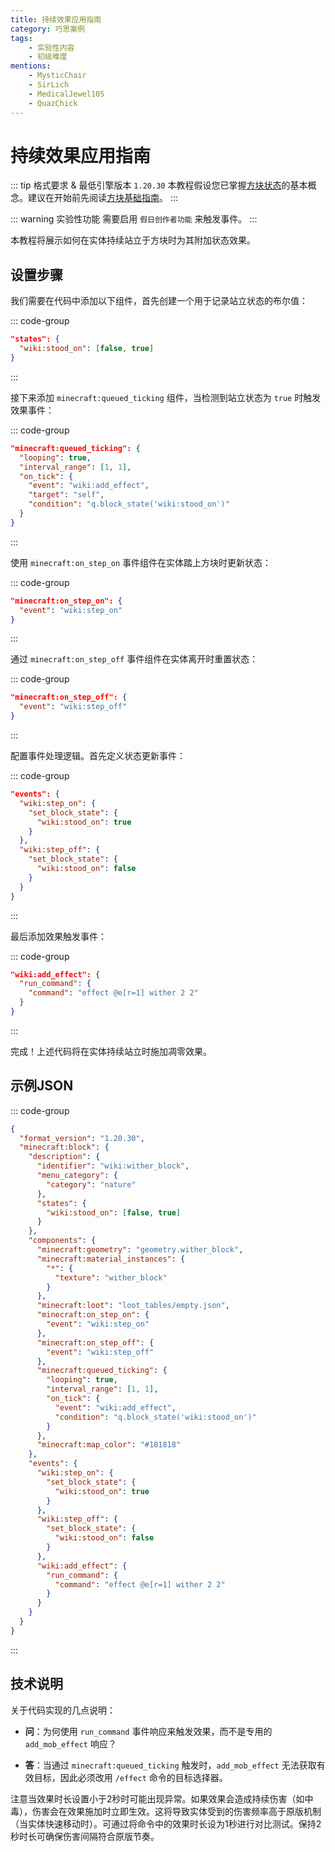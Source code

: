```yaml
---
title: 持续效果应用指南
category: 巧思案例
tags:
    - 实验性内容
    - 初级难度
mentions:
    - MysticChair
    - SirLich
    - MedicalJewel105
    - QuazChick
---
```


# 持续效果应用指南

<!--@include: @/wiki/bedrock-wiki-mirror.md-->

::: tip 格式要求 & 最低引擎版本 `1.20.30`
本教程假设您已掌握[方块状态](/wiki/blocks/block-states)的基本概念。建议在开始前先阅读[方块基础指南](/wiki/blocks/blocks-intro)。
:::

::: warning 实验性功能
需要启用 `假日创作者功能` 来触发事件。
:::

本教程将展示如何在实体持续站立于方块时为其附加状态效果。

## 设置步骤

我们需要在代码中添加以下组件，首先创建一个用于记录站立状态的布尔值：

::: code-group
```json [minecraft:block > description]
"states": {
  "wiki:stood_on": [false, true]
}
```
:::

接下来添加 `minecraft:queued_ticking` 组件，当检测到站立状态为 `true` 时触发效果事件：

::: code-group
```json [minecraft:block > components]
"minecraft:queued_ticking": {
  "looping": true,
  "interval_range": [1, 1],
  "on_tick": {
    "event": "wiki:add_effect",
    "target": "self",
    "condition": "q.block_state('wiki:stood_on')"
  }
}
```
:::

使用 `minecraft:on_step_on` 事件组件在实体踏上方块时更新状态：

::: code-group
```json [minecraft:block > components]
"minecraft:on_step_on": {
  "event": "wiki:step_on"
}
```
:::

通过 `minecraft:on_step_off` 事件组件在实体离开时重置状态：

::: code-group
```json [minecraft:block > description]
"minecraft:on_step_off": {
  "event": "wiki:step_off"
}
```
:::

配置事件处理逻辑。首先定义状态更新事件：

::: code-group
```json [minecraft:block > components]
"events": {
  "wiki:step_on": {
    "set_block_state": {
      "wiki:stood_on": true
    }
  },
  "wiki:step_off": {
    "set_block_state": {
      "wiki:stood_on": false
    }
  }
}
```
:::

最后添加效果触发事件：

::: code-group
```json [minecraft:block > components]
"wiki:add_effect": {
  "run_command": {
    "command": "effect @e[r=1] wither 2 2"
  }
}
```
:::

完成！上述代码将在实体持续站立时施加凋零效果。

## 示例JSON

<Spoiler title="凋零方块实现案例">

::: code-group
```json [BP/blocks/wither_block.json]
{
  "format_version": "1.20.30",
  "minecraft:block": {
    "description": {
      "identifier": "wiki:wither_block",
      "menu_category": {
        "category": "nature"
      },
      "states": {
        "wiki:stood_on": [false, true]
      }
    },
    "components": {
      "minecraft:geometry": "geometry.wither_block",
      "minecraft:material_instances": {
        "*": {
          "texture": "wither_block"
        }
      },
      "minecraft:loot": "loot_tables/empty.json",
      "minecraft:on_step_on": {
        "event": "wiki:step_on"
      },
      "minecraft:on_step_off": {
        "event": "wiki:step_off"
      },
      "minecraft:queued_ticking": {
        "looping": true,
        "interval_range": [1, 1],
        "on_tick": {
          "event": "wiki:add_effect",
          "condition": "q.block_state('wiki:stood_on')"
        }
      },
      "minecraft:map_color": "#181818"
    },
    "events": {
      "wiki:step_on": {
        "set_block_state": {
          "wiki:stood_on": true
        }
      },
      "wiki:step_off": {
        "set_block_state": {
          "wiki:stood_on": false
        }
      },
      "wiki:add_effect": {
        "run_command": {
          "command": "effect @e[r=1] wither 2 2"
        }
      }
    }
  }
}
```
:::

</Spoiler>

## 技术说明

关于代码实现的几点说明：

-   **问**：为何使用 `run_command` 事件响应来触发效果，而不是专用的 `add_mob_effect` 响应？

-   **答**：当通过 `minecraft:queued_ticking` 触发时，`add_mob_effect` 无法获取有效目标，因此必须改用 `/effect` 命令的目标选择器。

注意当效果时长设置小于2秒时可能出现异常。如果效果会造成持续伤害（如中毒），伤害会在效果施加时立即生效。这将导致实体受到的伤害频率高于原版机制（当实体快速移动时）。可通过将命令中的效果时长设为1秒进行对比测试。保持2秒时长可确保伤害间隔符合原版节奏。
